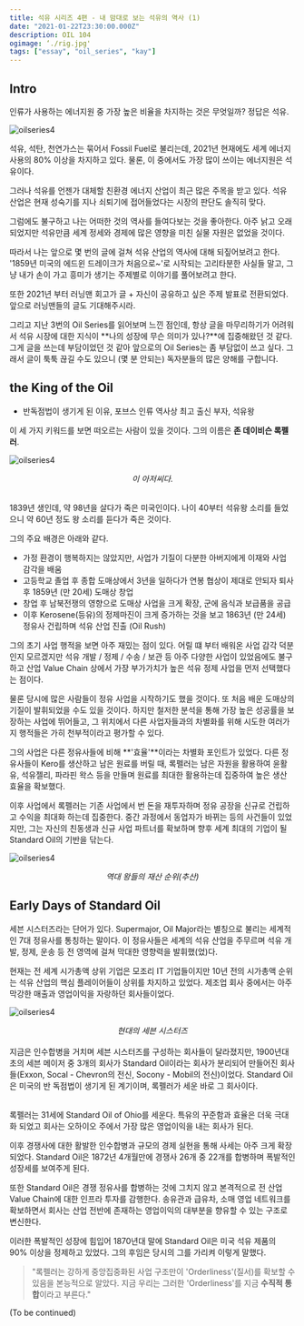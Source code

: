 ```yaml
---
title: 석유 시리즈 4편 - 내 맘대로 보는 석유의 역사 (1)
date: "2021-01-22T23:30:00.000Z"
description: OIL 104
ogimage: ‘./rig.jpg'
tags: ["essay", "oil_series", "kay"]
---
```


## Intro

인류가 사용하는 에너지원 중 가장 높은 비율을 차지하는 것은 무엇일까? 정답은 석유.

![oilseries4](/proportion.jpg)

석유, 석탄, 천연가스는 묶어서 Fossil Fuel로 불리는데, 2021년 현재에도 세계 에너지 사용의 80% 이상을 차지하고 있다. 물론, 이 중에서도 가장 많이 쓰이는 에너지원은 석유이다.

그러나 석유를 언젠가 대체할 친환경 에너지 산업이 최근 많은 주목을 받고 있다. 석유 산업은 현재 성숙기를 지나 쇠퇴기에 접어들었다는 시장의 판단도 솔직히 맞다.

그럼에도 불구하고 나는 어떠한 것의 역사를 들여다보는 것을 좋아한다. 아주 낡고 오래되었지만 석유만큼 세계 정세와 경제에 많은 영향을 미친 실물 자원은 없었을 것이다.

따라서 나는 앞으로 몇 번의 글에 걸쳐 석유 산업의 역사에 대해 되짚어보려고 한다. '1859년 미국의 에드윈 드레이크가 처음으로~'로 시작되는 고리타분한 사실들 말고, 그냥 내가 손이 가고 흥미가 생기는 주제별로 이야기를 풀어보려고 한다. 

또한 2021년 부터 러닝맨 회고가 글 + 자신이 공유하고 싶은 주제 발표로 전환되었다. 앞으로 러닝맨들의 글도 기대해주시라.

그리고 지난 3번의 Oil Series를 읽어보며 느낀 점인데, 항상 글을 마무리하기가 어려워서 석유 시장에 대한 지식이 **나의 성장에 무슨 의미가 있나?**에 집중해왔던 것 같다. 그게 글을 쓰는데 부담이었던 것 같아 앞으로의 Oil Series는 좀 부담없이 쓰고 싶다. 그래서 글이 툭툭 끊길 수도 있으니 (몇 분 안되는) 독자분들의 많은 양해를 구합니다.

## the King of the Oil

- 반독점법이 생기게 된 이유, 포브스 인류 역사상 최고 출신 부자, 석유왕

이 세 가지 키워드를 보면 떠오르는 사람이 있을 것이다. 그의 이름은 **존 데이비슨 록펠러**.

![oilseries4](/john.jpg)
<center><em>이 아저씨다.</em></center>
<br>


1839년 생인데, 약 98년을 살다가 죽은 미국인이다. 나이 40부터 석유왕 소리를 들었으니 약 60년 정도 왕 소리를 듣다가 죽은 것이다.

그의 주요 배경은 아래와 같다.

- 가정 환경이 행복하지는 않았지만, 사업가 기질이 다분한 아버지에게 이재와 사업 감각을 배움
- 고등학교 졸업 후 종합 도매상에서 3년을 일하다가 연봉 협상이 제대로 안되자 퇴사 후 1859년 (만 20세) 도매상 창업
- 창업 후 남북전쟁의 영향으로 도매상 사업을 크게 확장, 군에 음식과 보급품을 공급
- 이후 Kerosene(등유)의 정제마진이 크게 증가하는 것을 보고 1863년 (만 24세) 정유사 건립하며 석유 산업 진출 (Oil Rush)

그의 초기 사업 행적을 보면 아주 재밌는 점이 있다. 어릴 떄 부터 배워온 사업 감각 덕분인지 모르겠지만 석유 개발 / 정제 / 수송 / 보관 등 아주 다양한 사업이 있었음에도 불구하고 산업 Value Chain 상에서 가장 부가가치가 높은 석유 정제 사업을 먼저 선택했다는 점이다.

물론 당시에 많은 사람들이 정유 사업을 시작하기도 했을 것이다. 또 처음 배운 도매상의 기질이 발휘되었을 수도 있을 것이다. 하지만 철저한 분석을 통해 가장 높은 성공률을 보장하는 사업에 뛰어들고, 그 위치에서 다른 사업자들과의 차별화를 위해 시도한 여러가지 행적들은 가히 천부적이라고 평가할 수 있다.

그의 사업은 다른 정유사들에 비해 **'효율'**이라는 차별화 포인트가 있었다. 다른 정유사들이 Kero를 생산하고 남은 원료를 버릴 때, 록펠러는 남은 자원을 활용하여 윤활유, 석유젤리, 파라핀 왁스 등을 만들며 원료를 최대한 활용하는데 집중하여 높은 생산 효율을 확보했다.

이후 사업에서 록펠러는 기존 사업에서 번 돈을 재투자하며 정유 공장을 신규로 건립하고 수익을 최대화 하는데 집중한다. 중간 과정에서 동업자가 바뀌는 등의 사건들이 있었지만, 그는 자신의 친동생과 신규 사업 파트너를 확보하며 향후 세계 최대의 기업이 될 Standard Oil의 기반을 닦는다.

![oilseries4](/kings.jpg)
<center><em>역대 왕들의 재산 순위(추산)</em></center>


## Early Days of Standard Oil

세븐 시스터즈라는 단어가 있다. Supermajor, Oil Major라는 별칭으로 불리는 세계적인 7대 정유사를 통칭하는 말이다. 이 정유사들은 세계의 석유 산업을 주무르며 석유 개발, 정제, 운송 등 전 영역에 걸쳐 막대한 영향력을 발휘했(었)다.

현재는 전 세계 시가총액 상위 기업은 모조리 IT 기업들이지만 10년 전의 시가총액 순위는 석유 산업의 핵심 플레이어들이 상위를 차지하고 있었다. 제조업 회사 중에서는 아주 막강한 매출과 영업이익을 자랑하던 회사들이었다.

![oilseries4](/majors.jpg)
<center><em>현대의 세븐 시스터즈</em></center>
<br>
지금은 인수합병을 거치며 세븐 시스터즈를 구성하는 회사들이 달라졌지만, 1900년대 초의 세븐 메이저 중 3개의 회사가 Standard Oil이라는 회사가 분리되어 만들어진 회사들(Exxon, Socal - Chevron의 전신, Socony - Mobil의 전신)이었다. Standard Oil은 미국의 반 독점법이 생기게 된 계기이며, 록펠러가 세운 바로 그 회사이다.
<br><br>

록펠러는 31세에 Standard Oil of Ohio를 세운다. 특유의 꾸준함과 효율은 더욱 극대화 되었고 회사는 오하이오 주에서 가장 많은 영업이익을 내는 회사가 된다.

이후 경쟁사에 대한 활발한 인수합병과 규모의 경제 실현을 통해 사세는 아주 크게 확장되었다. Standard Oil은 1872년 4개월만에 경쟁사 26개 중 22개를 합병하며 폭발적인 성장세를 보여주게 된다.

또한 Standard Oil은 경쟁 정유사를 합병하는 것에 그치지 않고 본격적으로 전 산업 Value Chain에 대한 인프라 투자를 감행한다. 송유관과 급유차, 소매 영업 네트워크를 확보하면서 회사는 산업 전반에 존재하는 영업이익의 대부분을 향유할 수 있는 구조로 변신한다.

이러한 폭발적인 성장에 힘입어 1870년대 말에 Standard Oil은 미국 석유 제품의 90% 이상을 정제하고 있었다. 그의 후임은 당시의 그를 가리켜 이렇게 말했다.

> "록펠러는 강하게 중앙집중화된 사업 구조만이 'Orderliness'(질서)를 확보할 수 있음을 본능적으로 알았다. 지금 우리는 그러한 'Orderliness'를 지금 **수직적 통합**이라고 부른다."

(To be continued)